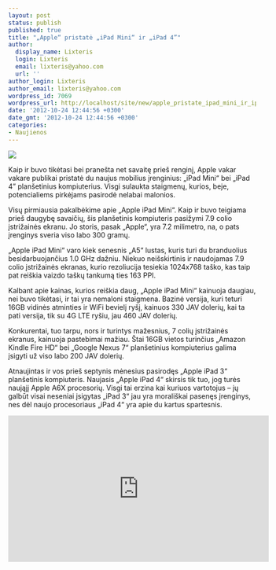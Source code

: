 ```yaml
---
layout: post
status: publish
published: true
title: "„Apple“ pristatė „iPad Mini“ ir „iPad 4”"
author:
  display_name: Lixteris
  login: Lixteris
  email: lixteris@yahoo.com
  url: ''
author_login: Lixteris
author_email: lixteris@yahoo.com
wordpress_id: 7069
wordpress_url: http://localhost/site/new/apple_pristate_ipad_mini_ir_ipad_4/
date: '2012-10-24 12:44:56 +0300'
date_gmt: '2012-10-24 12:44:56 +0300'
categories:
- Naujienos
---
```

<p><div class="imgright"><img src="http://technews.lt/upload/ipadmini.jpg"  /></div></p>
<p>
	Kaip ir buvo tikėtasi bei prane&scaron;ta net savaitę prie&scaron; renginį, Apple vakar vakare publikai pristatė du naujus mobilius įrenginius: &bdquo;iPad Mini&ldquo; bei &bdquo;iPad 4&rdquo; plan&scaron;etinius kompiuterius. Visgi sulaukta staigmenų, kurios, beje, potencialiems pirkėjams pasirodė nelabai malonios.</p>
<p>
	Visų pirmiausia pakalbėkime apie &bdquo;Apple iPad Mini&ldquo;. Kaip ir buvo teigiama prie&scaron; daugybę savaičių, &scaron;is plan&scaron;etinis kompiuteris pasižymi 7.9 colio įstrižainės ekranu. Jo storis, pasak &bdquo;Apple&ldquo;, yra 7.2 milimetro, na, o pats įrenginys sveria viso labo 300 gramų.</p>
<p>
	&bdquo;Apple iPad Mini&ldquo; varo kiek senesnis &bdquo;A5&ldquo; lustas, kuris turi du branduolius besidarbuojančius 1.0 GHz dažniu. Niekuo nei&scaron;skirtinis ir naudojamas 7.9 colio įstrižainės ekranas, kurio rezoliucija tesiekia 1024x768 ta&scaron;ko, kas taip pat rei&scaron;kia vaizdo ta&scaron;kų tankumą ties 163 PPI.</p>
<p>
	Kalbant apie kainas, kurios rei&scaron;kia daug, &bdquo;Apple iPad Mini&ldquo; kainuoja daugiau, nei buvo tikėtasi, ir tai yra nemaloni staigmena. Bazinė versija, kuri teturi 16GB vidinės atminties ir WiFi bevielį ry&scaron;į, kainuos 330 JAV dolerių, kai ta pati versija, tik su 4G LTE ry&scaron;iu, jau 460 JAV dolerių.</p>
<p>
	Konkurentai, tuo tarpu, nors ir turintys mažesnius, 7 colių įstrižainės ekranus, kainuoja pastebimai mažiau. &Scaron;tai 16GB vietos turinčius &bdquo;Amazon Kindle Fire HD&ldquo; bei &bdquo;Google Nexus 7&ldquo; plan&scaron;etinius kompiuterius galima įsigyti už viso labo 200 JAV dolerių.</p>
<p>
	Atnaujintas ir vos prie&scaron; septynis mėnesius pasirodęs &bdquo;Apple iPad 3&ldquo; plan&scaron;etinis kompiuteris. Naujasis &bdquo;Apple iPad 4&ldquo; skirsis tik tuo, jog turės naująjį Apple A6X procesorių. Visgi tai erzina kai kuriuos vartotojus &ndash; jų galbūt visai neseniai įsigytas &bdquo;iPad 3&ldquo; jau yra morali&scaron;kai pasenęs įrenginys, nes dėl naujo procesoriaus &bdquo;iPad 4&ldquo; yra apie du kartus spartesnis.</p>
<p>
	<iframe allowfullscreen="" frameborder="0" height="298" src="http://www.youtube.com/embed/Fo37BlBCFfk" width="530"></iframe></p>
